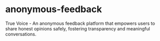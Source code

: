 # anonymous-feedback
True Voice - An anonymous feedback platform that empowers users to share honest opinions safely, fostering transparency and meaningful conversations.
